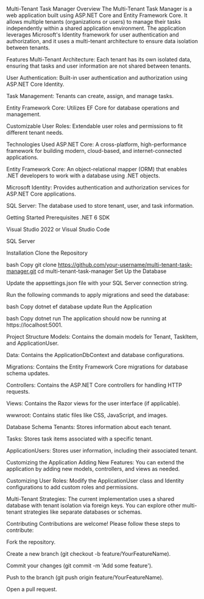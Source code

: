 Multi-Tenant Task Manager
Overview
The Multi-Tenant Task Manager is a web application built using ASP.NET Core and Entity Framework Core. It allows multiple tenants (organizations or users) to manage their tasks independently within a shared application environment. The application leverages Microsoft's Identity framework for user authentication and authorization, and it uses a multi-tenant architecture to ensure data isolation between tenants.

Features
Multi-Tenant Architecture: Each tenant has its own isolated data, ensuring that tasks and user information are not shared between tenants.

User Authentication: Built-in user authentication and authorization using ASP.NET Core Identity.

Task Management: Tenants can create, assign, and manage tasks.

Entity Framework Core: Utilizes EF Core for database operations and management.

Customizable User Roles: Extendable user roles and permissions to fit different tenant needs.

Technologies Used
ASP.NET Core: A cross-platform, high-performance framework for building modern, cloud-based, and internet-connected applications.

Entity Framework Core: An object-relational mapper (ORM) that enables .NET developers to work with a database using .NET objects.

Microsoft Identity: Provides authentication and authorization services for ASP.NET Core applications.

SQL Server: The database used to store tenant, user, and task information.

Getting Started
Prerequisites
.NET 6 SDK

Visual Studio 2022 or Visual Studio Code

SQL Server

Installation
Clone the Repository

bash
Copy
git clone https://github.com/your-username/multi-tenant-task-manager.git
cd multi-tenant-task-manager
Set Up the Database

Update the appsettings.json file with your SQL Server connection string.

Run the following commands to apply migrations and seed the database:

bash
Copy
dotnet ef database update
Run the Application

bash
Copy
dotnet run
The application should now be running at https://localhost:5001.

Project Structure
Models: Contains the domain models for Tenant, TaskItem, and ApplicationUser.

Data: Contains the ApplicationDbContext and database configurations.

Migrations: Contains the Entity Framework Core migrations for database schema updates.

Controllers: Contains the ASP.NET Core controllers for handling HTTP requests.

Views: Contains the Razor views for the user interface (if applicable).

wwwroot: Contains static files like CSS, JavaScript, and images.

Database Schema
Tenants: Stores information about each tenant.

Tasks: Stores task items associated with a specific tenant.

ApplicationUsers: Stores user information, including their associated tenant.

Customizing the Application
Adding New Features: You can extend the application by adding new models, controllers, and views as needed.

Customizing User Roles: Modify the ApplicationUser class and Identity configurations to add custom roles and permissions.

Multi-Tenant Strategies: The current implementation uses a shared database with tenant isolation via foreign keys. You can explore other multi-tenant strategies like separate databases or schemas.

Contributing
Contributions are welcome! Please follow these steps to contribute:

Fork the repository.

Create a new branch (git checkout -b feature/YourFeatureName).

Commit your changes (git commit -m 'Add some feature').

Push to the branch (git push origin feature/YourFeatureName).

Open a pull request.
